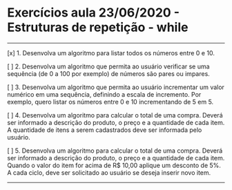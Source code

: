 # Exercícios aula 23/06/2020 - Estruturas de repetição - while

_ __
[x] 1. Desenvolva um algoritmo para listar todos os números entre 0 e 10.

[ ] 2. Desenvolva um algoritmo que permita ao usuário verificar se uma sequência (de 0 a
100 por exemplo) de números são pares ou impares.

[ ] 3. Desenvolva um algoritmo que permita ao usuário incrementar um valor numérico em
uma sequência, definindo a escala de incremento. Por exemplo, quero listar os
números entre 0 e 10 incrementando de 5 em 5.

[ ] 4. Desenvolva um algoritmo para calcular o total de uma compra. Deverá ser informado a
descrição do produto, o preço e a quantidade de cada item. A quantidade de itens a
serem cadastrados deve ser informada pelo usuário.

[ ] 5. Desenvolva um algoritmo para calcular o total de uma compra. Deverá ser informado a
descrição do produto, o preço e a quantidade de cada item. Quando o valor do item
for acima de R$ 10,00 aplique um desconto de 5%. A cada ciclo, deve ser solicitado ao
usuário se deseja inserir novo item.
_ __
